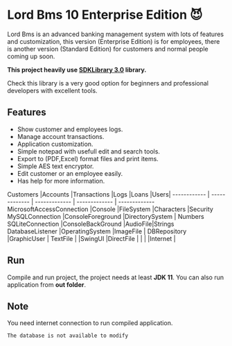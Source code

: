 # Lord Bms 10 Enterprise Edition :smiling_imp:
Lord Bms is an advanced banking management system with lots of features and customization, this version (Enterprise Edition) is for employees, there is another version (Standard Edition) for customers and normal people coming up soon.

**This project heavily use [SDKLibrary 3.0](https://github.com/mahdiDedsec/SDKLibrary-3.0.git)  library.**

Check this library is a very good option for beginners and professional developers with excellent tools.


## Features
 
* Show customer and employees logs.
* Manage account transactions.
* Application customization.
* Simple notepad with usefull edit and search tools.
* Export to (PDF,Excel) format files and print items.
* Simple AES text encryptor.
* Edit customer or an employee easily.
* Has help for more information.

Customers |Accounts |Transactions |Logs |Loans |Users|
------------ | ------------- | ------------- | ------------- | -------------
MicrosoftAccessConnection |Console |FileSystem |Characters |Security
MySQLConnection |ConsoleForeground |DirectorySystem | Numbers
SQLiteConnection |ConsoleBackGround |AudioFile|Strings
DatabaseListener |OperatingSystem |ImageFile |
DBRepository |GraphicUser | TextFile
| |SwingUI |DirectFile |
| | |Internet |

## Run

Compile and run project, the project needs at least **JDK 11**.
You can also run application from **out folder**.

## Note

You need internet connection to run compiled application.

```
The database is not available to modify
```

